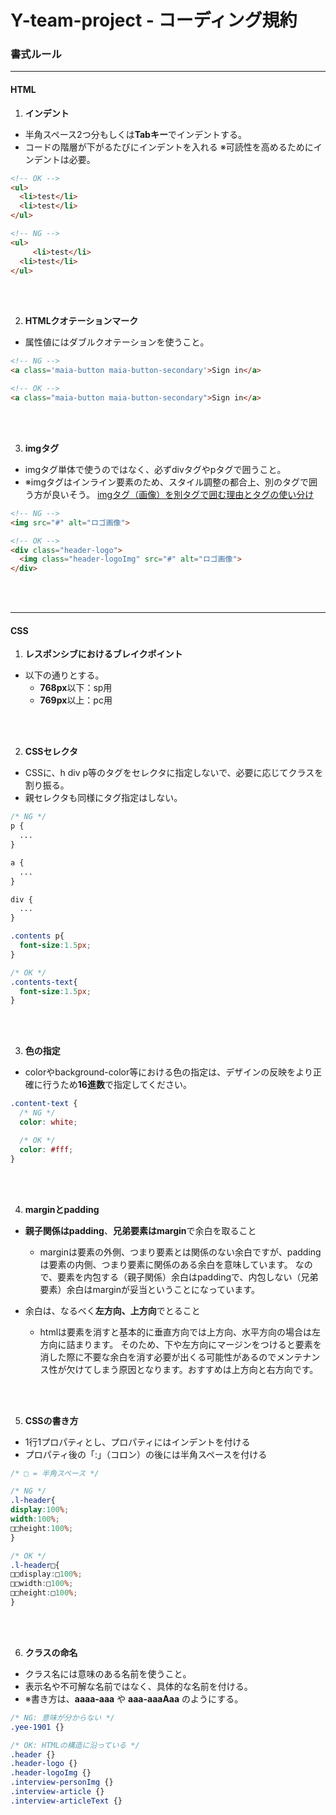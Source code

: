 # Y-team-project - コーディング規約

### 書式ルール
***
#### HTML
1. **インデント**
  * 半角スペース2つ分もしくは**Tabキー**でインデントする。
  * コードの階層が下がるたびにインデントを入れる
※可読性を高めるためにインデントは必要。
```html
<!-- OK -->
<ul>
  <li>test</li>
  <li>test</li>
</ul>

<!-- NG -->
<ul>
　　　<li>test</li>
  <li>test</li>
</ul>
```
<br>
<br>

2. **HTMLクオテーションマーク**
  * 属性値にはダブルクオテーションを使うこと。
```html
<!-- NG -->
<a class='maia-button maia-button-secondary'>Sign in</a>

<!-- OK -->
<a class="maia-button maia-button-secondary">Sign in</a>
```
<br>
<br>

3. **imgタグ**
  * imgタグ単体で使うのではなく、必ずdivタグやpタグで囲うこと。
  * ※imgタグはインライン要素のため、スタイル調整の都合上、別のタグで囲う方が良いそう。
[imgタグ（画像）を別タグで囲む理由とタグの使い分け](https://indoor-days.blogspot.com/2020/03/imgtag.Surround.html)
```html
<!-- NG -->
<img src="#" alt="ロゴ画像">

<!-- OK -->
<div class="header-logo">
  <img class="header-logoImg" src="#" alt="ロゴ画像">
</div>
```
<br>
<br>

***

#### CSS
1. **レスポンシブにおけるブレイクポイント**
  * 以下の通りとする。
    * **768px**以下：sp用
    * **769px**以上：pc用

<br>
<br>

2. **CSSセレクタ**
  * CSSに、h div p等のタグをセレクタに指定しないで、必要に応じてクラスを割り振る。
  * 親セレクタも同様にタグ指定はしない。
```css
/* NG */
p {
  ...
}

a {
  ...
}

div {
  ...
}

.contents p{
  font-size:1.5px;
}

/* OK */
.contents-text{
  font-size:1.5px;
}
```
<br>
<br>

3. **色の指定**
  * colorやbackground-color等における色の指定は、デザインの反映をより正確に行うため**16進数**で指定してください。
```css
.content-text {
  /* NG */
  color: white;

  /* OK */
  color: #fff;
}
```
<br>
<br>

4. **marginとpadding**
  * **親子関係はpadding**、**兄弟要素はmargin**で余白を取ること
    * marginは要素の外側、つまり要素とは関係のない余白ですが、paddingは要素の内側、つまり要素に関係のある余白を意味しています。
    なので、要素を内包する（親子関係）余白はpaddingで、内包しない（兄弟要素）余白はmarginが妥当ということになっています。

  * 余白は、なるべく**左方向、上方向**でとること
    * htmlは要素を消すと基本的に垂直方向では上方向、水平方向の場合は左方向に詰まります。
そのため、下や左方向にマージンをつけると要素を消した際に不要な余白を消す必要が出くる可能性があるのでメンテナンス性が欠けてしまう原因となります。おすすめは上方向と右方向です。

<br>
<br>

5. **CSSの書き方**
  * 1行1プロパティとし、プロパティにはインデントを付ける
  * プロパティ後の「:」（コロン）の後には半角スペースを付ける
```css
/* □ = 半角スペース */

/* NG */
.l-header{
display:100%;
width:100%;
□□height:100%;
}

/* OK */
.l-header□{
□□display:□100%;
□□width:□100%;
□□height:□100%;
}
```
<br>
<br>

6. **クラスの命名**
  * クラス名には意味のある名前を使うこと。
  * 表示名や不可解な名前ではなく、具体的な名前を付ける。
  * ※書き方は、**aaaa-aaa** や **aaa-aaaAaa** のようにする。

```css
/* NG: 意味が分からない */
.yee-1901 {}

/* OK: HTMLの構造に沿っている */
.header {}
.header-logo {}
.header-logoImg {}
.interview-personImg {}
.interview-article {}
.interview-articleText {}
```
<br>
<br>


